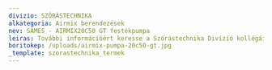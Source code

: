```yaml
---
divizio: SZÓRÁSTECHNIKA
alkategoria: Airmix berendezések
nev: SAMES - AIRMIX20C50 GT festékpumpa
leiras: További információért keresse a Szórástechnika Divízió kollégáit
boritokep: /uploads/airmix-pumpa-20c50-gt.jpg
_template: szorastechnika_termek
---
```


